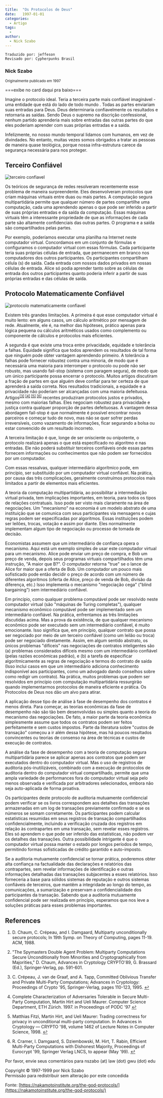 ```yaml
---
title:  "Os Protocolos de Deus"
date:   1997-01-01
categories:
  - Artigo
tags:
  -
author:
  - Nick Szabo
---
```

```
Traduzido por: jeffeson
Revisado por: Cypherpunks Brasil
```
### Nick Szabo 

<small>Originalmente publicado em 1997</small> 


===exibe no card daqui pra baixo===

Imagine o protocolo ideal. Teria a terceira parte mais confiável imaginável - uma entidade que está do lado de todo mundo . Todas as partes enviariam suas entradas para Deus. Deus determinaria confiavelmente os resultados e retornaria as saídas. Sendo Deus o supremo na discrição confessional, nenhum partido aprenderia mais sobre entradas das outras partes do que eles poderiam aprender com suas próprias entradas e a saída.

Infelizmente, no nosso mundo temporal lidamos com humanos, em vez de divindades. No entanto, muitas vezes somos obrigados a tratar as pessoas de maneira quase teológica, porque nossa infra-estrutura carece da segurança necessária para nos proteger.

## Terceiro Confiável

![terceiro confiavel](../stuff/mutually.gif)

Os teóricos de segurança de redes resolveram recentemente esse problema de maneira surpreendente. Eles desenvolveram protocolos que criam máquinas virtuais entre duas ou mais partes. A computação segura multipartidária permite que qualquer número de partes compartilhe uma computação, cada uma aprendendo apenas o que pode ser inferido a partir de suas próprias entradas e da saída da computação. Essas máquinas virtuais têm a interessante propriedade de que as informações de cada parte são altamente confidenciais das outras partes. O programa e a saída são compartilhados pelas partes.

Por exemplo, poderíamos executar uma planilha na Internet neste computador virtual. Concordamos em um conjunto de fórmulas e configuramos o computador virtual com essas fórmulas. Cada participante teria suas próprias células de entrada, que permanecem em branco nos computadores dos outros participantes. Os participantes compartilham célula (s) de saída. Cada entrada com nossos dados privados em nossas células de entrada. Alice só podia aprender tanto sobre as células de entrada dos outros participantes quanto poderia inferir a partir de suas próprias entradas e das células de saída.

## Protocolo Matematicamente Confiável

![protocolo matematicamente confiavel](../stuff/virtual.gif)

Existem três grandes limitações. A primeira é que esse computador virtual é muito lento: em alguns casos, um cálculo aritmético por mensagem de rede. Atualmente, ele é, na melhor das hipóteses, prático apenas para lógica pequena ou cálculos aritméticos usados como complemento ou componente de cálculos e protocolos mais eficientes.

A segunda é que existe uma troca entre privacidade, equidade e tolerância a falhas. Equidade significa que todos aprendem os resultados de tal forma que ninguém pode obter vantagem aprendendo primeiro. A tolerância a falhas pode fornecer robustez contra uma minoria, de modo que é necessária uma maioria para interromper o protocolo ou pode não ser robusto, mas usando fail-stop (sistema com paragem segura), de modo que um único participante possa encerrar o protocolo. Muitos artigos discutiram a fração de partes em que alguém deve confiar para ter certeza de que aprenderá a saída correta. Nos resultados tradicionais, a equidade e a privacidade não poderiam ser alcançadas com uma maioria defeituosa. Artigos<sup>[[3]](#fn3) [[4]](#fn4) [[5]](#fn5) [[6]](#fn6)</sup> recentes produziram protocolos justos e privados, mesmo com maiorias falhas. Eles negociam robustez para privacidade e justiça contra qualquer proporção de partes defeituosas. A vantagem dessa abordagem fail-stop é que normalmente é possível encontrar novos parceiros e começar tudo de novo, mas não se quer sofrer perdas irreversíveis, como vazamento de informações, ficar segurando a bolsa ou estar convencido de um resultado incorreto.

A terceira limitação é que, longe de ser onisciente ou onipotente, o protocolo realizará apenas o que está especificado no algoritmo e nas entradas. Ele não poderá substituir terceiros confiáveis onde essas partes fornecem informações ou conhecimentos que não podem ser fornecidos por um computador.

Com essas ressalvas, qualquer intermediário algorítmico pode, em princípio, ser substituído por um computador virtual confiável. Na prática, por causa das três complicações, geralmente construímos protocolos mais limitados a partir de elementos mais eficientes.

A teoria da computação multipartidária, ao possibilitar a intermediação virtual privada, tem implicações importantes, em teoria, para todos os tipos de relações contratuais. Isso pode ser visto mais claramente na área de negociações. Um "mecanismo" na economia é um modelo abstrato de uma instituição que se comunica com seus participantes via mensagens e cujas regras podem ser especificadas por algoritmos. Essas instituições podem ser leilões, trocas, votação e assim por diante. Eles normalmente implementam algum tipo de negociação ou processo de tomada de decisão.

Economistas assumem que um intermediário de confiança opera o mecanismo. Aqui está um exemplo simples de usar este computador virtual para um mecanismo. Alice pode enviar um preço de compra, e Bob um preço de venda, depois seus programas virtuais compartilhados têm uma instrução, "A maior que B?". O computador retorna "true" se o lance de Alice for maior que a oferta de Bob. Um computador um pouco mais sofisticado pode então decidir o preço de acordo com um número de diferentes algoritmos (oferta de Alice, preço de venda de Bob, divisão da diferença, etc.) Isso implementa o mecanismo "negociação cega" ("blind bargaining") sem intermediário confiável.

Em princípio, como qualquer problema computável pode ser resolvido neste computador virtual (são "máquinas de Turing completas"), qualquer mecanismo econômico computável pode ser implementado sem um intermediário confiável. Na prática, enfrentamos as três limitações discutidas acima. Mas a prova da existência, de que qualquer mecanismo econômico pode ser executado sem um intermediário confiável, é muito emocionante. Isso significa que, em princípio, qualquer contrato que possa ser negociado por meio de um terceiro confiável (como um leilão ou troca) pode ser negociado diretamente. Assim, em algum sentido abstrato, os únicos problemas "difíceis" nas negociações de contratos inteligentes são (a) problemas considerados difíceis mesmo com um intermediário confiável (pelas razões econômicas padrão), e (b) a tarefa de especificar algoritmicamente as regras de negociação e termos do contrato de saída (Isso inclui casos em que um intermediário adiciona conhecimento indisponível aos participantes, como um advogado dando conselhos sobre como redigir um contrato). Na prática, muitos problemas que podem ser resolvidos em princípio com computação multipartidária ressurgirão quando implementarmos protocolos de maneira eficiente e prática. Os Protocolos de Deus nos dão um alvo para atirar.

A aplicação desse tipo de análise à fase de desempenho dos contratos é menos direta. Para começar, as teorias econômicas da fase de desempenho não são tão bem desenvolvidas ou simples quanto a teoria do mecanismo das negociações. De fato, a maior parte da teoria econômica simplesmente assume que todos os contratos podem ser feitos perfeitamente e sem custos impostos. Parte da literatura sobre "custos de transação" começou a ir além dessa hipótese, mas há poucos resultados convincentes ou teorias de consenso na área de técnicas e custos de execução de contratos.

A análise da fase de desempenho com a teoria de computação segura multipartidária parece se aplicar apenas aos contratos que podem ser executados dentro do computador virtual. Mas o uso de registros de auditoria pós-inutilizáveis, combinado com a execução de protocolos de auditoria dentro do computador virtual compartilhado, permite que uma ampla variedade de performances fora do computador virtual seja pelo menos observada e verificada por arbitradores selecionados, embora não seja auto-aplicada de forma proativa.

Os participantes deste protocolo de auditoria mutuamente confidencial podem verificar se os livros correspondem aos detalhes das transações armazenadas em um log de transações previamente confirmado e se os números se somam corretamente. Os participantes podem calcular estatísticas resumidas em seus registros de transação compartilhados confidencialmente, incluindo a verificação cruzada dos registros em relação às contrapartes em uma transação, sem revelar esses registros. Eles só aprendem o que pode ser inferido das estatísticas, não podem ver os detalhes das transações. Outra possibilidade intrigante é que o computador virtual possa manter o estado por longos períodos de tempo, permitindo formas sofisticadas de crédito garantido e auto-imposto.

Se a auditoria mutuamente confidencial se tornar prática, poderemos obter alta confiança na factualidade das declarações e relatórios das contrapartes, sem revelar informações de identificação e outras informações detalhadas das transações subjacentes a esses relatórios. Isso forneceria a base para sólidos sistemas de reputação e outros sistemas confiáveis de terceiros, que mantêm a integridade ao longo do tempo, as comunicações, a sumarização e preservam a confidencialidade dos participantes da transação. Sabendo que a auditoria mutuamente confidencial pode ser realizada em princípio, esperamos que nos leve a soluções práticas para esses problemas importantes.

<div class="references">

## References

1.  D. Chaum, C. Crépeau, and I. Damgaard, Multiparty unconditionally secure protocols; In 19th Symp. on Theory of Computing, pages 11-19\. ACM, 1988.

2.  "The Spymasters Double Agent Problem: Multiparty Computations Secure Unconditionally from Minorities and Cryptographically from Majorities," D. Chaum, Advances in Cryptology CRYPTO'89, G. Brassard (Ed.), Springer-Verlag, pp. 591-601.

3.  C. Crépeau, J. van de Graaf, and A. Tapp, Committed Oblivious Transfer and Private Multi-Party Computations; Advances in Cryptology: Proceedings of Crypto '95, Springer-Verlag, pages 110-123, 1995. [↩](#ref3)

4.  Complete Characterization of Adversaries Tolerable in Secure Multi-Party Computation, Martin Hirt and Ueli Maurer. Computer Science Department, ETH Zürich. 1997\. in Proceedings of PODC '97 [↩](#ref4)

5.  Matthias Fitzi, Martin Hirt, and Ueli Maurer: Trading correctness for privacy in unconditional multi-party computation. In Advances in Cryptology — CRYPTO '98, volume 1462 of Lecture Notes in Computer Science, 1998. [↩](#ref5)

6.  R. Cramer, I. Damgaard, S. Dziembowski, M. Hirt, T. Rabin, Efficient Multi-Party Computations with Dishonest Majority, Proceedings of Eurocrypt '99, Springer Verlag LNCS, to appear (May '99). [↩](#ref6)

</div>



Por favor, envie seus comentários para nszabo (at) law (dot) gwu (dot) edu  

Copyright © 1997-1999 por Nick Szabo  
Permissão para redistribuir sem alteração por este concedida

  Fonte:
  [https://nakamotoinstitute.org/the-god-protocols/](https://nakamotoinstitute.org/the-god-protocols/)
